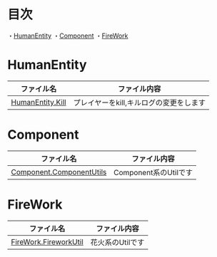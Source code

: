 # 目次

・[HumanEntity](https://github.com/Bun133/BukkitFly/blob/main/Functions.md#humanentity)
・[Component](https://github.com/Bun133/BukkitFly/blob/main/Functions.md#component)
・[FireWork](https://github.com/Bun133/BukkitFly/blob/main/Functions.md#firework)

# HumanEntity

| ファイル名                                                                                                                            | ファイル内容                 |
|----------------------------------------------------------------------------------------------------------------------------------|------------------------|
| [HumanEntity.Kill](https://github.com/Bun133/BukkitFly/blob/main/src/main/java/com/github/bun133/bukkitfly/entity/human/Kill.kt) | プレイヤーをkill,キルログの変更をします |

# Component

| ファイル名                                                                                                                                           | ファイル内容            |
|-------------------------------------------------------------------------------------------------------------------------------------------------|-------------------|
| [Component.ComponentUtils](https://github.com/Bun133/BukkitFly/blob/main/src/main/java/com/github/bun133/bukkitfly/component/ComponentUtils.kt) | Component系のUtilです |

# FireWork

| ファイル名                                                                                                                                            | ファイル内容     |
|--------------------------------------------------------------------------------------------------------------------------------------------------|------------|
| [FireWork.FireworkUtil](https://github.com/Bun133/BukkitFly/blob/main/src/main/java/com/github/bun133/bukkitfly/entity/firework/FireworkUtil.kt) | 花火系のUtilです |
